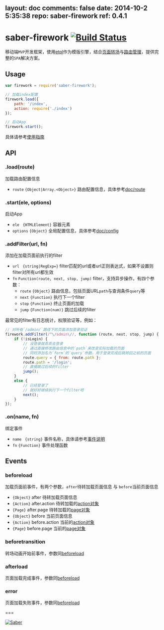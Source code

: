 layout: doc
comments: false
date: 2014-10-2 5:35:38
repo: saber-firework
ref: 0.4.1
---

# saber-firework [![Build Status](https://travis-ci.org/ecomfe/saber-firework.png)](https://travis-ci.org/ecomfe/saber-firework)

移动端`MVP`开发框架，使用[etpl](https://github.com/ecomfe/etpl)作为模版引擎，结合[页面转场](https://github.com/ecomfe/saber-viewport)与[路由管理](https://github.com/ecomfe/saber-router)，提供完整的`SPA`解决方案。

## Usage

```javascript
var firework = require('saber-firework');

// 加载index配置
firework.load({
    path: '/index',
    action: require('./index')
});

// 启动App
firework.start();
```

具体请参考[使用指南](doc/guid.html)

## API

### .load(route)

加载路由配置信息

* `route` `{Object|Array.<Object>}` 路由配置信息，具体参考[doc/route](doc/rout.html)

### .start(ele, options)

启动App

* `ele ` `{HTMLElement}` 容器元素
* `options` `{Object}` 全局配置信息，具体参考[doc/config](doc/confi.html)

### .addFilter(url, fn)

添加在加载页面前执行的filter

* `url ` `{string|RegExp=}` filter匹配的url或者url正则表达式，如果不设置则filter对所有url都生效
* `fn` `Function(route, next, stop, jump)` filter，支持异步操作，有四个参数：
    * `route` `{Object}` 路由信息，包括页面URL`path`与查询条件`query`等
    * `next` `{Function}` 执行下一个filter
    * `stop` `{Function}` 终止页面的加载
    * `jump` `{Function(num)}` 跳过后续的filter

最常见的filter有日志统计，权限验证等，例如：

```javascript
// 对所有`/admin/`路径下的页面添加登录验证
firework.addFilter(/^\/admin\//, function (route, next, stop, jump) {
    if (!isLogin) {
        // 没登录就乖乖去登录
        // 通过直接修改路由信息中的`path`来改变实际加载的页面
        // 同时添加名为`form`的`query`参数，用于登录完成后跳转回之前的页面
        route.query = { from: route.path };
        route.path = '/login';
        // 直接跳过后续的filter
        jump();
    }
    else {
        // 已经登录了
        // 就好好继续执行下一个filter吧
        next();
    }
});
```

### .on(name, fn)

绑定事件

* `name ` `{string}` 事件名称，具体请参考[事件说明](#events)
* `fn` `{Function}` 事件处理函数

## Events

### beforeload

加载页面前事件，有两个参数，`after`待转加载页面信息 与 `before`当前页面信息

* `{Object}` after 待转加载页面信息
* `{Action}` after.action 待转加载的[action对象](doc/actio.html)
* `{Page}` after.page 待转加载的[page对象](https://github.com/ecomfe/saber-viewport#page)
* `{Object}` before 当前页面信息
* `{Action}` before.action 当前的[action对象](doc/actio.html)
* `{Page}` before.page 当前的[page对象](https://github.com/ecomfe/saber-viewport#page)

### beforetransition

转场动画开始前事件，参数同[beforeload](#beforeload)

### afterload

页面加载完成事件，参数同[beforeload](#beforeload)

### error

页面加载失败事件，参数同[beforeload](#beforeload)

===

[![Saber](https://f.cloud.github.com/assets/157338/1485433/aeb5c72a-4714-11e3-87ae-7ef8ae66e605.png)](http://ecomfe.github.io/saber/)
